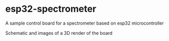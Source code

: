 # esp32-spectrometer
A sample control board for a spectrometer based on esp32 microcontroller

Schematic and images of a 3D render of the board
